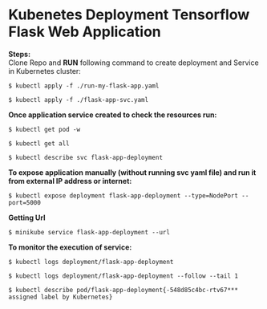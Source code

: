# Kubenetes Deployment Tensorflow Flask Web Application
**Steps:**  <br>
Clone Repo and **RUN** following command to create deployment and Service in Kubernetes cluster: <br>
```
$ kubectl apply -f ./run-my-flask-app.yaml 
```
```
$ kubectl apply -f ./flask-app-svc.yaml 
```
**Once application service created to check the resources run:**  <br>
```
$ kubectl get pod -w 
```
```
$ kubectl get all 
```
```
$ kubectl describe svc flask-app-deployment 
```
**To expose application manually (without running svc yaml file) and run it from external IP address or internet:**  <br>
```
$ kubectl expose deployment flask-app-deployment --type=NodePort --port=5000 
```
**Getting Url**  <br>
```
$ minikube service flask-app-deployment --url
```

**To monitor the execution of service:**  <br>
```
$ kubectl logs deployment/flask-app-deployment
```
```
$ kubectl logs deployment/flask-app-deployment --follow --tail 1
```
```
$ kubectl describe pod/flask-app-deployment{-548d85c4bc-rtv67*** assigned label by Kubernetes}
```
<br>
<br>
<br>

